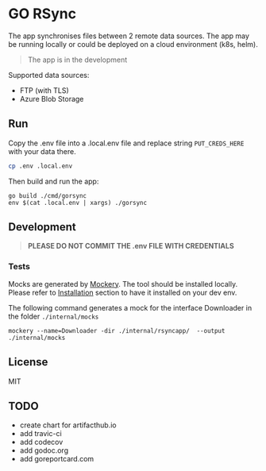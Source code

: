 # GO RSync
The app synchronises files between 2 remote data sources. The app may be running 
locally or could be deployed on a cloud environment (k8s, helm).

> The app is in the development

Supported data sources:
* FTP (with TLS)
* Azure Blob Storage

## Run
Copy the .env file into a .local.env file and replace string `PUT_CREDS_HERE` with your data there.

```bash
cp .env .local.env
```

Then build and run the app:

```
go build ./cmd/gorsync
env $(cat .local.env | xargs) ./gorsync
```

## Development
> **PLEASE DO NOT COMMIT THE .env FILE WITH CREDENTIALS**
### Tests
Mocks are generated by [Mockery](https://github.com/vektra/mockery). The tool should be installed locally. Please
refer to [Installation](https://github.com/vektra/mockery#installation) section to have it installed on your dev env.

The following command generates a mock for the interface Downloader in the folder `./internal/mocks`
```
mockery --name=Downloader -dir ./internal/rsyncapp/  --output ./internal/mocks
```

## License
MIT

## TODO
* create chart for artifacthub.io
* add travic-ci
* add codecov
* add godoc.org
* add goreportcard.com